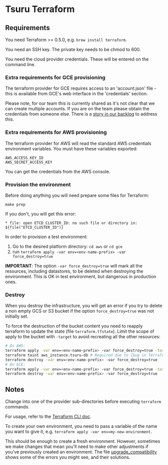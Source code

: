 # Tsuru Terraform

## Requirements

You need Terraform >= 0.5.0, e.g. `brew install terraform`.

You need an SSH key. The private key needs to be chmod to 600.

You need the cloud provider credentials. These will be entered on the command line.

### Extra requirements for GCE provisioning

The terraform provider for GCE requires access to an 'account.json' file - this is available from GCE's web interface in the 'credentials' section.

Please note, for our team this is currently shared as it's not clear that we can create multiple accounts. If you are on the team please obtain the credentials from someone else. There is a [story in our backlog](https://www.pivotaltracker.com/n/projects/1275640/stories/93990946) to address this.

### Extra requirements for AWS provisioning

The terraform provider for AWS will read the standard AWS credentials environment variables. You must have these variables exported:

	AWS_ACCESS_KEY_ID
	AWS_SECRET_ACCESS_KEY

You can get the credentials from the AWS console.

### Provision the environment

Before doing anything you will need prepare some files for Terraform:

    make prep

If you don't, you will get this error:

    * file: open ETCD_CLUSTER_ID: no such file or directory in:
    ${file("ETCD_CLUSTER_ID")}

In order to provision a test environment:

 1. Go to the desired platform directory:  `cd aws` or `cd gce`
 2. run `terraform apply -var env=<env-name-prefix> -var force_destroy=true`

**IMPORTANT**: The option `-var force_destroy=true` will mark all the resources,
including datastores, to be deleted when destroying the environment.
This is OK in test environment, but dangerous in production ones.

### Destroy

When you destroy the infrastructure, you will get an error if you try to
delete a non empty GCS or S3 bucket if the option `force_destroy=true` was
not initially set.

To force the destruction of the bucket content you need to reapply terraform
to update the state (file `terraform.tfstate`). Limit the scope of apply to
the bucket with `-target` to avoid recreating all the other resources:

```bash
# On AWS:
terraform apply -var env=<env-name-prefix> -var force_destroy=true -target=aws_s3_bucket.registry-s3
terraform taint aws_instance.tsuru-db # Required due to [bug in Terraform detaching EBS Volumes](https://github.com/hashicorp/terraform/issues/2957)
terraform destroy -var env=<env-name-prefix> -var force_destroy=true
# On GCE:
terraform apply -var env=<env-name-prefix> -var force_destroy=true -target=google_storage_bucket.registry-gcs
terraform destroy -var env=<env-name-prefix> -var force_destroy=true

```

## Notes

Change into one of the provider sub-directories before executing `terraform` commands.

For usage, refer to the [Terraform CLI doc](https://www.terraform.io/docs/commands/index.html).

To create your own environment, you need to pass a variable of the name you want to give it, e.g. `terraform apply -var env=my-new-environment`.

This should be enough to create a fresh environment. However, sometimes we make changes that mean you'll need to make other adjustments if you've previously created an environment. The file [upgrade_compatibility](/upgrade_compatibility.md) shows some of the errors you might see, and their solutions.

